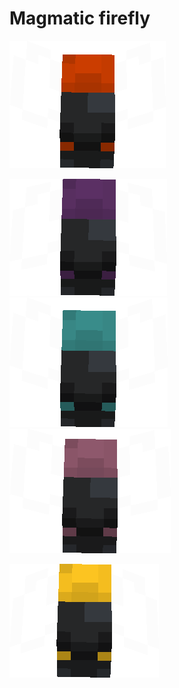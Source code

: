 # Magmatic firefly
<tooltip-firefly name="Magmatic Firefly"><img src="../../assets/firefly/normal.png" alt="magmgatic_firefly"></tooltip-firefly>

<tooltip-firefly name="Magmatic Firefly" variant="Mauveine" color="#582f60"><img src="../../assets/firefly/mauveine.png" alt="magmgatic_firefly"></tooltip-firefly>
<tooltip-firefly name="Magmatic Firefly" variant="Warped" color="#388785"><img src="../../assets/firefly/warped.png" alt="magmgatic_firefly"></tooltip-firefly>
<tooltip-firefly name="Magmatic Firefly" variant="Crimson" color="#8a5568"><img src="../../assets/firefly/crimson.png" alt="magmgatic_firefly"></tooltip-firefly>

<tooltip-firefly name="Magmatic Firefly" variant="Palistrom" color="#f4bd1f"><img src="../../assets/firefly/palistrom.png" alt="magmgatic_firefly"></tooltip-firefly>